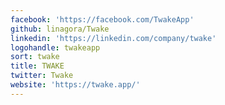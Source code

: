 ```yaml
---
facebook: 'https://facebook.com/TwakeApp'
github: linagora/Twake
linkedin: 'https://linkedin.com/company/twake'
logohandle: twakeapp
sort: twake
title: TWAKE
twitter: Twake
website: 'https://twake.app/'
---
```

